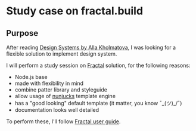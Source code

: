 # Study case on fractal.build

## Purpose
After reading [Design Systems by Alla Kholmatova](https://www.smashingmagazine.com/design-systems-book/), I was looking for a flexible solution to implement design system.

I will perform a study session on [Fractal](http://fractal.build/) solution, for the following reasons:
- Node.js base
- made with flexibility in mind
- combine patter library and styleguide
- allow usage of [nunjucks](https://mozilla.github.io/nunjucks/) template engine
- has a "good looking" default template (it matter, you know ¯\_(ツ)_/¯)
- documentation looks well detailed

To perform these, I'll follow [Fractal user guide](http://fractal.build/guide).
